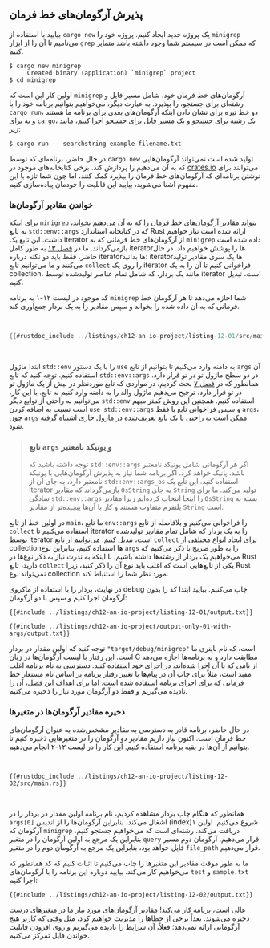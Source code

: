 ## پذیرش آرگومان‌های خط فرمان

بیایید با استفاده از `cargo new` یک پروژه جدید ایجاد کنیم. پروژه خود را `minigrep` می‌نامیم تا آن را از ابزار `grep` که ممکن است در سیستم شما وجود داشته باشد متمایز کنیم.

```console
$ cargo new minigrep
     Created binary (application) `minigrep` project
$ cd minigrep
```

اولین کار این است که `minigrep` آرگومان‌های خط فرمان خود، شامل مسیر فایل و رشته‌ای برای جستجو، را بپذیرد. به عبارت دیگر، می‌خواهیم بتوانیم برنامه خود را با `cargo run`، دو خط تیره برای نشان دادن اینکه آرگومان‌های بعدی برای برنامه ما هستند و نه برای `cargo`، یک رشته برای جستجو و یک مسیر فایل برای جستجو اجرا کنیم، مانند زیر:

```console
$ cargo run -- searchstring example-filename.txt
```

در حال حاضر، برنامه‌ای که توسط `cargo new` تولید شده است نمی‌تواند آرگومان‌هایی که به آن می‌دهیم را پردازش کند. برخی کتابخانه‌های موجود در [crates.io](https://crates.io/) می‌توانند برای نوشتن برنامه‌ای که آرگومان‌های خط فرمان را بپذیرد کمک کنند، اما چون شما تازه با این مفهوم آشنا می‌شوید، بیایید این قابلیت را خودمان پیاده‌سازی کنیم.

### خواندن مقادیر آرگومان‌ها

برای اینکه `minigrep` بتواند مقادیر آرگومان‌های خط فرمان را که به آن می‌دهیم بخواند، به تابع `std::env::args` که در کتابخانه استاندارد Rust ارائه شده است نیاز خواهیم داشت. این تابع یک iterator از آرگومان‌های خط فرمانی که به `minigrep` داده شده است بازمی‌گرداند. ما در [فصل ۱۳][ch13]<!-- ignore --> به طور کامل iteratorها را پوشش خواهیم داد. در حال حاضر، فقط باید دو نکته درباره iteratorها بدانید: iteratorها یک سری مقادیر تولید می‌کنند و ما می‌توانیم تابع `collect` را روی یک iterator فراخوانی کنیم تا آن را به یک collection، مانند یک بردار، که شامل تمام عناصر تولیدشده توسط iterator است، تبدیل کنیم.

کد موجود در لیست ۱۲-۱ به برنامه `minigrep` شما اجازه می‌دهد تا هر آرگومان خط فرمانی که به آن داده شده را بخواند و سپس مقادیر را به یک بردار جمع‌آوری کند.

<Listing number="12-1" file-name="src/main.rs" caption="جمع‌آوری آرگومان‌های خط فرمان به یک بردار و چاپ آن‌ها">

```rust
{{#rustdoc_include ../listings/ch12-an-io-project/listing-12-01/src/main.rs}}
```

</Listing>

ابتدا ماژول `std::env` را با یک دستور `use` به دامنه وارد می‌کنیم تا بتوانیم از تابع `args` آن استفاده کنیم. توجه کنید که تابع `std::env::args` در دو سطح ماژول تو در تو قرار دارد. همانطور که در [فصل ۷][ch7-idiomatic-use]<!-- ignore --> بحث کردیم، در مواردی که تابع موردنظر در بیش از یک ماژول تو در تو قرار دارد، ترجیح می‌دهیم ماژول والد را به دامنه وارد کنیم نه تابع. با این کار، می‌توانیم به راحتی از توابع دیگر `std::env` استفاده کنیم. همچنین این روش کمتر مبهم است نسبت به اضافه کردن `use std::env::args` و سپس فراخوانی تابع با فقط `args`، چون `args` ممکن است به راحتی با یک تابع تعریف‌شده در ماژول جاری اشتباه گرفته شود.

> ### تابع `args` و یونیکد نامعتبر
>
> توجه داشته باشید که `std::env::args` اگر هر آرگومانی شامل یونیکد نامعتبر باشد، پانیک خواهد کرد. اگر برنامه شما نیاز به پذیرش آرگومان‌هایی با یونیکد نامعتبر دارد، به جای آن از `std::env::args_os` استفاده کنید. این تابع یک iterator بازمی‌گرداند که مقادیر `OsString` به جای `String` تولید می‌کند. ما برای سادگی `std::env::args` را اینجا انتخاب کرده‌ایم زیرا مقادیر `OsString` بسته به پلتفرم متفاوت هستند و کار با آن‌ها پیچیده‌تر از مقادیر `String` است.

در اولین خط از تابع `main`، ما تابع `env::args` را فراخوانی می‌کنیم و بلافاصله از تابع `collect` استفاده می‌کنیم تا iterator را به یک بردار که شامل تمام مقادیر تولید‌شده توسط iterator است، تبدیل کنیم. می‌توانیم از تابع `collect` برای ایجاد انواع مختلفی از collectionها استفاده کنیم، بنابراین نوع `args` را به طور صریح با ذکر می‌کنیم که می‌خواهیم یک بردار از رشته‌ها داشته باشیم. با اینکه به ندرت نیاز به ذکر نوع‌ها در Rust دارید، تابع `collect` یکی از تابع‌هایی است که اغلب باید نوع آن را ذکر کنید، زیرا Rust نمی‌تواند نوع collection مورد نظر شما را استنباط کند.

در نهایت، بردار را با استفاده از ماکروی debug چاپ می‌کنیم. بیایید ابتدا کد را بدون آرگومان اجرا کنیم و سپس با دو آرگومان:

```console
{{#include ../listings/ch12-an-io-project/listing-12-01/output.txt}}
```

```console
{{#include ../listings/ch12-an-io-project/output-only-01-with-args/output.txt}}
```

توجه کنید که اولین مقدار در بردار `"target/debug/minigrep"` است، که نام باینری ما است. این رفتار با لیست آرگومان‌ها در زبان C مطابقت دارد و به برنامه‌ها اجازه می‌دهد از نامی که با آن اجرا شده‌اند، در اجرای خود استفاده کنند. دسترسی به نام برنامه اغلب مفید است، مثلاً برای چاپ آن در پیام‌ها یا تغییر رفتار برنامه بر اساس نام مستعار خط فرمانی که برای اجرای برنامه استفاده شده است. اما برای اهداف این فصل، آن را نادیده می‌گیریم و فقط دو آرگومان مورد نیاز را ذخیره می‌کنیم.

### ذخیره مقادیر آرگومان‌ها در متغیرها

در حال حاضر، برنامه قادر به دسترسی به مقادیر مشخص‌شده به عنوان آرگومان‌های خط فرمان است. اکنون نیاز داریم مقادیر دو آرگومان را در متغیرهایی ذخیره کنیم تا بتوانیم از آن‌ها در بقیه برنامه استفاده کنیم. این کار را در لیست ۱۲-۲ انجام می‌دهیم.

<Listing number="12-2" file-name="src/main.rs" caption="ایجاد متغیرها برای نگه‌داری آرگومان جستجو و مسیر فایل">

```rust,should_panic,noplayground
{{#rustdoc_include ../listings/ch12-an-io-project/listing-12-02/src/main.rs}}
```

</Listing>

همانطور که هنگام چاپ بردار مشاهده کردیم، نام برنامه اولین مقدار در بردار را در `args[0]` اشغال می‌کند، بنابراین آرگومان‌ها را از اندیس (index)۱ شروع می‌کنیم. اولین آرگومان که `minigrep` دریافت می‌کند، رشته‌ای است که می‌خواهیم جستجو کنیم، بنابراین یک مرجع به اولین آرگومان را در متغیر `query` قرار می‌دهیم. آرگومان دوم مسیر فایل خواهد بود، بنابراین یک مرجع به آرگومان دوم را در متغیر `file_path` قرار می‌دهیم.

ما به طور موقت مقادیر این متغیرها را چاپ می‌کنیم تا اثبات کنیم که کد همانطور که می‌خواهیم کار می‌کند. بیایید دوباره این برنامه را با آرگومان‌های `test` و `sample.txt` اجرا کنیم:

```console
{{#include ../listings/ch12-an-io-project/listing-12-02/output.txt}}
```

عالی است، برنامه کار می‌کند! مقادیر آرگومان‌های مورد نیاز ما در متغیرهای درست ذخیره می‌شوند. بعداً برخی از خطاها را مدیریت خواهیم کرد، مثل وقتی که کاربر هیچ آرگومانی ارائه نمی‌دهد؛ فعلاً، آن شرایط را نادیده می‌گیریم و روی افزودن قابلیت خواندن فایل تمرکز می‌کنیم.

[ch13]: ch13-00-functional-features.html  
[ch7-idiomatic-use]: ch07-04-bringing-paths-into-scope-with-the-use-keyword.html#creating-idiomatic-use-paths  